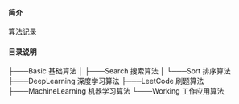 
#### 简介
 
 算法记录

#### 目录说明

├───Basic 基础算法
│   ├───Search 搜索算法
│   └───Sort 排序算法
├───DeepLearning 深度学习算法
├───LeetCode 刷题算法
├───MachineLearning 机器学习算法
└───Working 工作应用算法